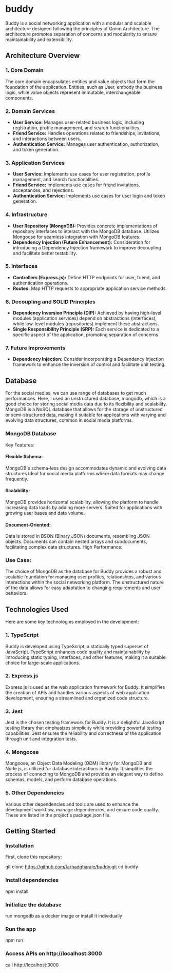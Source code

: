 # buddy
Buddy is a social networking application with a modular and scalable architecture designed following the principles of Onion Architecture. The architecture promotes separation of concerns and modularity to ensure maintainability and extensibility.

## Architecture Overview

### 1. Core Domain

The core domain encapsulates entities and value objects that form the foundation of the application. Entities, such as User, embody the business logic, while value objects represent immutable, interchangeable components.

### 2. Domain Services

- **User Service:** Manages user-related business logic, including registration, profile management, and search functionalities.
- **Friend Service:** Handles operations related to friendships, invitations, and interactions between users.
- **Authentication Service:** Manages user authentication, authorization, and token generation.

### 3. Application Services

- **User Service:** Implements use cases for user registration, profile management, and search functionalities.
- **Friend Service:** Implements use cases for friend invitations, acceptances, and rejections.
- **Authentication Service:** Implements use cases for user login and token generation.

### 4. Infrastructure

- **User Repository (MongoDB):** Provides concrete implementations of repository interfaces to interact with the MongoDB database. Utilizes Mongoose for seamless integration with MongoDB features.
- **Dependency Injection (Future Enhancement):** Consideration for introducing a Dependency Injection framework to improve decoupling and facilitate better testability.

### 5. Interfaces

- **Controllers (Express.js):** Define HTTP endpoints for user, friend, and authentication operations.
- **Routes:** Map HTTP requests to appropriate application service methods.

### 6. Decoupling and SOLID Principles

- **Dependency Inversion Principle (DIP):** Achieved by having high-level modules (application services) depend on abstractions (interfaces), while low-level modules (repositories) implement these abstractions.
- **Single Responsibility Principle (SRP):** Each service is dedicated to a specific aspect of the application, promoting separation of concerns.

### 7. Future Improvements

- **Dependency Injection:** Consider incorporating a Dependency Injection framework to enhance the inversion of control and facilitate unit testing.

## Database

For the social medias, we can use range of databases to get much performances. Here, I used an unstructured database, mongodb, which is a good choice for storing social media data due to its flexibility and scalability. MongoDB is a NoSQL database that allows for the storage of unstructured or semi-structured data, making it suitable for applications with varying and evolving data structures, common in social media platforms.

### MongoDB Database
Key Features:

#### Flexible Schema: 
MongoDB's schema-less design accommodates dynamic and evolving data structures.Ideal for social media platforms where data formats may change frequently.

#### Scalability: 
MongoDB provides horizontal scalability, allowing the platform to handle increasing data loads by adding more servers. Suited for applications with growing user bases and data volume.

#### Document-Oriented:
Data is stored in BSON (Binary JSON) documents, resembling JSON objects.
Documents can contain nested arrays and subdocuments, facilitating complex data structures.
High Performance:

### Use Case:
The choice of MongoDB as the database for Buddy provides a robust and scalable foundation for managing user profiles, relationships, and various interactions within the social networking platform. The unstructured nature of the data allows for easy adaptation to changing requirements and user behaviors.

## Technologies Used
Here are some key technologies employed in the development:

### 1. TypeScript
Buddy is developed using TypeScript, a statically typed superset of JavaScript. TypeScript enhances code quality and maintainability by introducing static typing, interfaces, and other features, making it a suitable choice for large-scale applications.

### 2. Express.js
Express.js is used as the web application framework for Buddy. It simplifies the creation of APIs and handles various aspects of web application development, ensuring a streamlined and organized code structure.

### 3. Jest
Jest is the chosen testing framework for Buddy. It is a delightful JavaScript testing library that emphasizes simplicity while providing powerful testing capabilities. Jest ensures the reliability and correctness of the application through unit and integration tests.

### 4. Mongoose
Mongoose, an Object Data Modeling (ODM) library for MongoDB and Node.js, is utilized for database interactions in Buddy. It simplifies the process of connecting to MongoDB and provides an elegant way to define schemas, models, and perform database operations.

### 5. Other Dependencies
Various other dependencies and tools are used to enhance the development workflow, manage dependencies, and ensure code quality. These are listed in the project's package.json file.

## Getting Started

### Installation

First, clone this repository:

git clone https://github.com/farhadgharaie/buddy.git
cd buddy

### Install dependencies
npm install

### Initialize the database
run mongodb as a docker image or install it individually

### Run the app
npm run

### Access APIs on http://localhost:3000
call http://localhost:3000